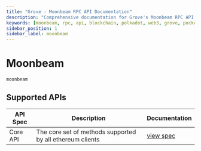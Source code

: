 ```yaml
---
title: "Grove - Moonbeam RPC API Documentation"
description: "Comprehensive documentation for Grove's Moonbeam RPC API, covering endpoint details and integration strategies for blockchain developers."
keywords: [moonbeam, rpc, api, blockchain, polkadot, web3, grove, pocket, pokt]
sidebar_position: 1
sidebar_label: moonbeam
---
```


# Moonbeam

`moonbeam`

## Supported APIs

| API Spec | Description                                               | Documentation                  |
| -------- | --------------------------------------------------------- | ------------------------------ |
| Core API | The core set of methods supported by all ethereum clients | [view spec](../specs/core-api) |
